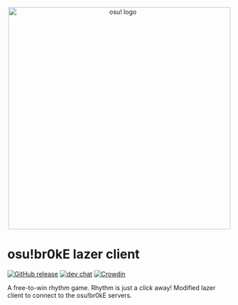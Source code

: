 <p align="center">
  <img width="500" alt="osu! logo" src="assets/lazer.png">
</p>

# osu!br0kE lazer client

[![GitHub release](https://img.shields.io/github/release/osuBr0kE/osulazer-client.svg)](https://github.com/osuBr0kE/osulazer-client/releases/latest)
[![dev chat](https://dcbadge.limes.pink/api/server/https://discord.gg/mVAPWyUfnq)](https://discord.gg/mVAPWyUfnq)
[![Crowdin](https://d322cqt584bo4o.cloudfront.net/osu-web/localized.svg)](https://crowdin.com/project/osu-web)

A free-to-win rhythm game. Rhythm is just a *click* away!
Modified lazer client to connect to the osu!br0kE servers.
